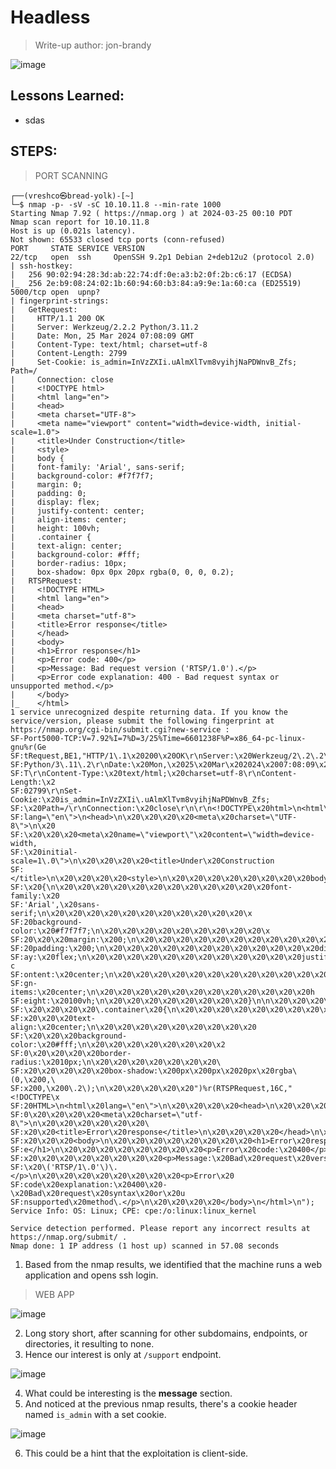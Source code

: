 # Headless
> Write-up author: jon-brandy

![image](https://github.com/jon-brandy/hackthebox/assets/70703371/539cf778-31bc-4262-8da5-4bd3703218c7)


## Lessons Learned:
- sdas

## STEPS:
> PORT SCANNING

```
┌──(vreshco㉿bread-yolk)-[~]
└─$ nmap -p- -sV -sC 10.10.11.8 --min-rate 1000
Starting Nmap 7.92 ( https://nmap.org ) at 2024-03-25 00:10 PDT
Nmap scan report for 10.10.11.8
Host is up (0.021s latency).
Not shown: 65533 closed tcp ports (conn-refused)
PORT     STATE SERVICE VERSION
22/tcp   open  ssh     OpenSSH 9.2p1 Debian 2+deb12u2 (protocol 2.0)
| ssh-hostkey: 
|   256 90:02:94:28:3d:ab:22:74:df:0e:a3:b2:0f:2b:c6:17 (ECDSA)
|_  256 2e:b9:08:24:02:1b:60:94:60:b3:84:a9:9e:1a:60:ca (ED25519)
5000/tcp open  upnp?
| fingerprint-strings: 
|   GetRequest: 
|     HTTP/1.1 200 OK
|     Server: Werkzeug/2.2.2 Python/3.11.2
|     Date: Mon, 25 Mar 2024 07:08:09 GMT
|     Content-Type: text/html; charset=utf-8
|     Content-Length: 2799
|     Set-Cookie: is_admin=InVzZXIi.uAlmXlTvm8vyihjNaPDWnvB_Zfs; Path=/
|     Connection: close
|     <!DOCTYPE html>
|     <html lang="en">
|     <head>
|     <meta charset="UTF-8">
|     <meta name="viewport" content="width=device-width, initial-scale=1.0">
|     <title>Under Construction</title>
|     <style>
|     body {
|     font-family: 'Arial', sans-serif;
|     background-color: #f7f7f7;
|     margin: 0;
|     padding: 0;
|     display: flex;
|     justify-content: center;
|     align-items: center;
|     height: 100vh;
|     .container {
|     text-align: center;
|     background-color: #fff;
|     border-radius: 10px;
|     box-shadow: 0px 0px 20px rgba(0, 0, 0, 0.2);
|   RTSPRequest: 
|     <!DOCTYPE HTML>
|     <html lang="en">
|     <head>
|     <meta charset="utf-8">
|     <title>Error response</title>
|     </head>
|     <body>
|     <h1>Error response</h1>
|     <p>Error code: 400</p>
|     <p>Message: Bad request version ('RTSP/1.0').</p>
|     <p>Error code explanation: 400 - Bad request syntax or unsupported method.</p>
|     </body>
|_    </html>
1 service unrecognized despite returning data. If you know the service/version, please submit the following fingerprint at https://nmap.org/cgi-bin/submit.cgi?new-service :
SF-Port5000-TCP:V=7.92%I=7%D=3/25%Time=6601238F%P=x86_64-pc-linux-gnu%r(Ge
SF:tRequest,BE1,"HTTP/1\.1\x20200\x20OK\r\nServer:\x20Werkzeug/2\.2\.2\x20
SF:Python/3\.11\.2\r\nDate:\x20Mon,\x2025\x20Mar\x202024\x2007:08:09\x20GM
SF:T\r\nContent-Type:\x20text/html;\x20charset=utf-8\r\nContent-Length:\x2
SF:02799\r\nSet-Cookie:\x20is_admin=InVzZXIi\.uAlmXlTvm8vyihjNaPDWnvB_Zfs;
SF:\x20Path=/\r\nConnection:\x20close\r\n\r\n<!DOCTYPE\x20html>\n<html\x20
SF:lang=\"en\">\n<head>\n\x20\x20\x20\x20<meta\x20charset=\"UTF-8\">\n\x20
SF:\x20\x20\x20<meta\x20name=\"viewport\"\x20content=\"width=device-width,
SF:\x20initial-scale=1\.0\">\n\x20\x20\x20\x20<title>Under\x20Construction
SF:</title>\n\x20\x20\x20\x20<style>\n\x20\x20\x20\x20\x20\x20\x20\x20body
SF:\x20{\n\x20\x20\x20\x20\x20\x20\x20\x20\x20\x20\x20\x20font-family:\x20
SF:'Arial',\x20sans-serif;\n\x20\x20\x20\x20\x20\x20\x20\x20\x20\x20\x20\x
SF:20background-color:\x20#f7f7f7;\n\x20\x20\x20\x20\x20\x20\x20\x20\x20\x
SF:20\x20\x20margin:\x200;\n\x20\x20\x20\x20\x20\x20\x20\x20\x20\x20\x20\x
SF:20padding:\x200;\n\x20\x20\x20\x20\x20\x20\x20\x20\x20\x20\x20\x20displ
SF:ay:\x20flex;\n\x20\x20\x20\x20\x20\x20\x20\x20\x20\x20\x20\x20justify-c
SF:ontent:\x20center;\n\x20\x20\x20\x20\x20\x20\x20\x20\x20\x20\x20\x20ali
SF:gn-items:\x20center;\n\x20\x20\x20\x20\x20\x20\x20\x20\x20\x20\x20\x20h
SF:eight:\x20100vh;\n\x20\x20\x20\x20\x20\x20\x20\x20}\n\n\x20\x20\x20\x20
SF:\x20\x20\x20\x20\.container\x20{\n\x20\x20\x20\x20\x20\x20\x20\x20\x20\
SF:x20\x20\x20text-align:\x20center;\n\x20\x20\x20\x20\x20\x20\x20\x20\x20
SF:\x20\x20\x20background-color:\x20#fff;\n\x20\x20\x20\x20\x20\x20\x20\x2
SF:0\x20\x20\x20\x20border-radius:\x2010px;\n\x20\x20\x20\x20\x20\x20\x20\
SF:x20\x20\x20\x20\x20box-shadow:\x200px\x200px\x2020px\x20rgba\(0,\x200,\
SF:x200,\x200\.2\);\n\x20\x20\x20\x20\x20")%r(RTSPRequest,16C,"<!DOCTYPE\x
SF:20HTML>\n<html\x20lang=\"en\">\n\x20\x20\x20\x20<head>\n\x20\x20\x20\x2
SF:0\x20\x20\x20\x20<meta\x20charset=\"utf-8\">\n\x20\x20\x20\x20\x20\x20\
SF:x20\x20<title>Error\x20response</title>\n\x20\x20\x20\x20</head>\n\x20\
SF:x20\x20\x20<body>\n\x20\x20\x20\x20\x20\x20\x20\x20<h1>Error\x20respons
SF:e</h1>\n\x20\x20\x20\x20\x20\x20\x20\x20<p>Error\x20code:\x20400</p>\n\
SF:x20\x20\x20\x20\x20\x20\x20\x20<p>Message:\x20Bad\x20request\x20version
SF:\x20\('RTSP/1\.0'\)\.</p>\n\x20\x20\x20\x20\x20\x20\x20\x20<p>Error\x20
SF:code\x20explanation:\x20400\x20-\x20Bad\x20request\x20syntax\x20or\x20u
SF:nsupported\x20method\.</p>\n\x20\x20\x20\x20</body>\n</html>\n");
Service Info: OS: Linux; CPE: cpe:/o:linux:linux_kernel

Service detection performed. Please report any incorrect results at https://nmap.org/submit/ .
Nmap done: 1 IP address (1 host up) scanned in 57.08 seconds
```

1. Based from the nmap results, we identified that the machine runs a web application and opens ssh login.

> WEB APP

![image](https://github.com/jon-brandy/hackthebox/assets/70703371/749cf208-f661-4e93-a089-5632c00b64c9)


2. Long story short, after scanning for other subdomains, endpoints, or directories, it resulting to none.
3. Hence our interest is only at `/support` endpoint.

![image](https://github.com/jon-brandy/hackthebox/assets/70703371/7b83bc32-6e57-4ea7-9785-ddb8c7da02e4)


4. What could be interesting is the **message** section.
5. And noticed at the previous nmap results, there's a cookie header named `is_admin` with a set cookie.

![image](https://github.com/jon-brandy/hackthebox/assets/70703371/6c9ebcc0-5dd2-44cf-8836-77d3cc31b7d9)


6. This could be a hint that the exploitation is client-side.
